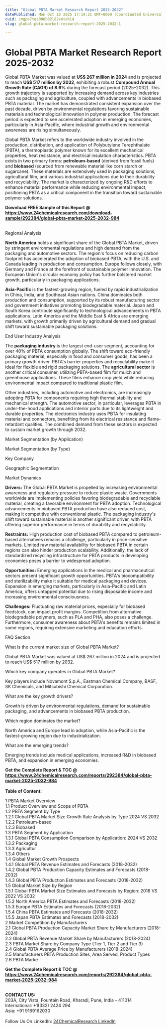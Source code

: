 ```yaml
---
title: "Global PBTA Market Research Report 2025-2032"
datePublished: Mon Oct 13 2025 17:14:21 GMT+0000 (Coordinated Universal Time)
cuid: cmgpe7tqz000b02l82vutah14
slug: global-pbta-market-research-report-2025-2032-1

---
```


# Global PBTA Market Research Report 2025-2032

<p>Global PBTA Market was valued at <strong>US$ 267 million in 2024</strong> and is projected to reach <strong>US$ 517 million by 2032</strong>, exhibiting a robust <strong>Compound Annual Growth Rate (CAGR) of 8.6%</strong> during the forecast period (2025–2032). This growth trajectory is supported by increasing demand across key industries such as packaging and agriculture, coupled with advancements in biobased PBTA material. The market has demonstrated consistent expansion over the past decade, driven by environmental regulations favoring sustainable materials and technological innovation in polymer production. The forecast period is expected to see accelerated adoption in emerging economies, particularly in Asia-Pacific, where industrial growth and environmental awareness are rising simultaneously.</p><p>
</p><p>Global PBTA Market refers to the worldwide industry involved in the production, distribution, and application of Polybutylene Terephthalate (PBTA), a thermoplastic polymer known for its excellent mechanical properties, heat resistance, and electrical insulation characteristics. PBTA exists in two primary forms: <strong>petroleum-based</strong> (derived from fossil fuels) and <strong>biobased</strong> (sourced from renewable material like corn starch or sugarcane). These materials are extensively used in packaging solutions, agricultural film, and various industrial applications due to their durability and recyclability. The market is characterized by ongoing R&amp;D efforts to enhance material performance while reducing environmental impact, positioning PBTA as a critical component in the transition toward sustainable polymer solutions.</p><div><b>Download FREE Sample of this Report @ 
            <a href="https://www.24chemicalresearch.com/download-sample/292384/global-pbta-market-2025-2032-984">
            https://www.24chemicalresearch.com/download-sample/292384/global-pbta-market-2025-2032-984</a></b></div><br><p>
Regional Analysis</p><p>
</p><p><strong>North America</strong> holds a significant share of the Global PBTA Market, driven by stringent environmental regulations and high demand from the packaging and automotive sectors. The region's focus on reducing carbon footprint has accelerated the adoption of biobased PBTA, with the U.S. and Canada leading in production and consumption. Europe follows closely, with Germany and France at the forefront of sustainable polymer innovation. The European Union's circular economy policy has further bolstered market growth, particularly in packaging applications.</p><p>
</p><p><strong>Asia-Pacific</strong> is the fastest-growing region, fueled by rapid industrialization in China, India, and Southeast Asian nations. China dominates both production and consumption, supported by its robust manufacturing sector and government initiatives promoting biodegradable material. Japan and South Korea contribute significantly to technological advancements in PBTA applications. Latin America and the Middle East &amp; Africa are emerging markets, with growth primarily driven by agricultural demand and gradual shift toward sustainable packaging solutions.</p><p>
End User Industry Analysis</p><p>
</p><p>The <strong>packaging industry</strong> is the largest end-user segment, accounting for over 40% of PBTA consumption globally. The shift toward eco-friendly packaging material, especially in food and consumer goods, has been a primary growth driver. PBTA's barrier properties and recyclability make it ideal for flexible and rigid packaging solutions. The <strong>agricultural sector</strong> is another critical consumer, utilizing PBTA-based film for mulch and greenhouse applications. These films enhance crop yield while reducing environmental impact compared to traditional plastic film.</p><p>
</p><p>Other industries, including automotive and electronics, are increasingly adopting PBTA for components requiring high thermal stability and mechanical strength. The automotive sector, in particular, leverages PBTA in under-the-hood applications and interior parts due to its lightweight and durable properties. The electronics industry uses PBTA for insulating material and connectors, benefiting from its electrical resistance and flame-retardant qualities. The combined demand from these sectors is expected to sustain market growth through 2032.</p><p>
Market Segmentation (by Application)</p><p>
</p><p>
Market Segmentation (by Type)</p><p>
</p><p>
Key Company</p><p>
</p><p>
Geographic Segmentation</p><p>
</p><p>
Market Dynamics</p><p>
</p><p><strong>Drivers:</strong> The Global PBTA Market is propelled by increasing environmental awareness and regulatory pressure to reduce plastic waste. Governments worldwide are implementing policies favoring biodegradable and recyclable material, creating a favorable environment for PBTA adoption. Technological advancements in biobased PBTA production have also reduced cost, making it competitive with conventional plastic. The packaging industry's shift toward sustainable material is another significant driver, with PBTA offering superior performance in terms of durability and recyclability.</p><p>
</p><p><strong>Restraints:</strong> High production cost of biobased PBTA compared to petroleum-based alternatives remains a challenge, particularly in price-sensitive markets. Limited raw material availability for biobased PBTA in certain regions can also hinder production scalability. Additionally, the lack of standardized recycling infrastructure for PBTA products in developing economies poses a barrier to widespread adoption.</p><p>
</p><p><strong>Opportunities:</strong> Emerging applications in the medical and pharmaceutical sectors present significant growth opportunities. PBTA's biocompatibility and sterilizability make it suitable for medical packaging and devices. Expansion in emerging markets, particularly in Asia-Pacific and Latin America, offers untapped potential due to rising disposable income and increasing environmental consciousness.</p><p>
</p><p><strong>Challenges:</strong> Fluctuating raw material prices, especially for biobased feedstock, can impact profit margins. Competition from alternative biodegradable polymers, such as PLA and PHA, also poses a challenge. Furthermore, consumer awareness about PBTA's benefits remains limited in some regions, requiring extensive marketing and education efforts.</p><p>
FAQ Section</p><p>
What is the current market size of Global PBTA Market?</p><p>
</p><p>Global PBTA Market was valued at US$ 267 million in 2024 and is projected to reach US$ 517 million by 2032.</p><p>
Which key company operates in Global PBTA Market?</p><p>
</p><p>Key players include Novamont S.p.A., Eastman Chemical Company, BASF, SK Chemicals, and Mitsubishi Chemical Corporation.</p><p>
What are the key growth drivers?</p><p>
</p><p>Growth is driven by environmental regulations, demand for sustainable packaging, and advancements in biobased PBTA production.</p><p>
Which region dominates the market?</p><p>
</p><p>North America and Europe lead in adoption, while Asia-Pacific is the fastest-growing region due to industrialization.</p><p>
What are the emerging trends?</p><p>
</p><p>Emerging trends include medical applications, increased R&amp;D in biobased PBTA, and expansion in emerging economies.</p>

<div><b>Get the Complete Report & TOC @ 
            <a href="https://www.24chemicalresearch.com/reports/292384/global-pbta-market-2025-2032-984">
            https://www.24chemicalresearch.com/reports/292384/global-pbta-market-2025-2032-984</a></b></div><br>
            <b>Table of Content:</b><p>1 PBTA Market Overview<br />
    1.1 Product Overview and Scope of PBTA<br />
    1.2 PBTA Segment by Type<br />
        1.2.1 Global PBTA Market Size Growth Rate Analysis by Type 2024 VS 2032<br />
        1.2.2 Petroleum-based<br />
        1.2.3 Biobased<br />
    1.3 PBTA Segment by Application<br />
        1.3.1 Global PBTA Consumption Comparison by Application: 2024 VS 2032<br />
        1.3.2 Packaging<br />
        1.3.3 Agricultur<br />
        1.3.4 Others<br />
    1.4 Global Market Growth Prospects<br />
        1.4.1 Global PBTA Revenue Estimates and Forecasts (2018-2032)<br />
        1.4.2 Global PBTA Production Capacity Estimates and Forecasts (2018-2032)<br />
        1.4.3 Global PBTA Production Estimates and Forecasts (2018-2032)<br />
    1.5 Global Market Size by Region<br />
        1.5.1 Global PBTA Market Size Estimates and Forecasts by Region: 2018 VS 2022 VS 2032<br />
        1.5.2 North America PBTA Estimates and Forecasts (2018-2032)<br />
        1.5.3 Europe PBTA Estimates and Forecasts (2018-2032)<br />
        1.5.4 China PBTA Estimates and Forecasts (2018-2032)<br />
        1.5.5 Japan PBTA Estimates and Forecasts (2018-2032)<br />
2 Market Competition by Manufacturers<br />
    2.1 Global PBTA Production Capacity Market Share by Manufacturers (2018-2024)<br />
    2.2 Global PBTA Revenue Market Share by Manufacturers (2018-2024)<br />
    2.3 PBTA Market Share by Company Type (Tier 1, Tier 2 and Tier 3)<br />
    2.4 Global PBTA Average Price by Manufacturers (2018-2024)<br />
    2.5 Manufacturers PBTA Production Sites, Area Served, Product Types<br />
    2.6 PBTA Marke</p>

<div><b>Get the Complete Report & TOC @ 
            <a href="https://www.24chemicalresearch.com/reports/292384/global-pbta-market-2025-2032-984">
            https://www.24chemicalresearch.com/reports/292384/global-pbta-market-2025-2032-984</a></b></div><br>

<b>CONTACT US:</b><br>
            203A, City Vista, Fountain Road, Kharadi, Pune, India - 411014<br>
            International: +1(332) 2424 294<br>
            Asia: +91 9169162030 <br><br>
            Follow Us On LinkedIn: <a href="https://www.linkedin.com/company/24chemicalresearch/">24ChemicalResearch LinkedIn</a>